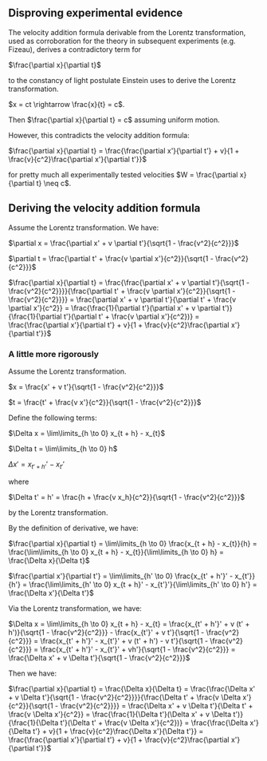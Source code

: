 ## Disproving experimental evidence

The velocity addition formula derivable from the Lorentz transformation, used as corroboration for the theory in subsequent experiments (e.g. Fizeau), derives a contradictory term for

$\frac{\partial x}{\partial t}$

to the constancy of light postulate Einstein uses to derive the Lorentz transformation.

$x = ct \rightarrow \frac{x}{t} = c$.

Then $\frac{\partial x}{\partial t} = c$ assuming uniform motion.

However, this contradicts the velocity addition formula:

$\frac{\partial x}{\partial t} = \frac{\frac{\partial x'}{\partial t'} + v}{1 + \frac{v}{c^2}\frac{\partial x'}{\partial t'}}$

for pretty much all experimentally tested velocities $W = \frac{\partial x}{\partial t} \neq c$.

## Deriving the velocity addition formula

Assume the Lorentz transformation. We have:

$\partial x = \frac{\partial x' + v \partial t'}{\sqrt{1 - \frac{v^2}{c^2}}}$

$\partial t = \frac{\partial t' + \frac{v \partial x'}{c^2}}{\sqrt{1 - \frac{v^2}{c^2}}}$

$\frac{\partial x}{\partial t} = \frac{\frac{\partial x' + v \partial t'}{\sqrt{1 - \frac{v^2}{c^2}}}}{\frac{\partial t' + \frac{v \partial x'}{c^2}}{\sqrt{1 - \frac{v^2}{c^2}}}} = \frac{\partial x' + v \partial t'}{\partial t' + \frac{v \partial x'}{c^2}} = \frac{\frac{1}{\partial t'}(\partial x' + v \partial t')}{\frac{1}{\partial t'}(\partial t' + \frac{v \partial x'}{c^2})} = \frac{\frac{\partial x'}{\partial t'} + v}{1 + \frac{v}{c^2}\frac{\partial x'}{\partial t'}}$

### A little more rigorously

Assume the Lorentz transformation.

$x = \frac{x' + v t'}{\sqrt{1 - \frac{v^2}{c^2}}}$

$t = \frac{t' + \frac{v x'}{c^2}}{\sqrt{1 - \frac{v^2}{c^2}}}$

Define the following terms:

$\Delta x = \lim\limits_{h \to 0} x_{t + h} - x_{t}$

$\Delta t = \lim\limits_{h \to 0} h$

$\Delta x' = x_{t' + h'}' - x_{t'}'$

where

$\Delta t' = h' = \frac{h + \frac{v x_h}{c^2}}{\sqrt{1 - \frac{v^2}{c^2}}}$

by the Lorentz transformation.

By the definition of derivative, we have:

$\frac{\partial x}{\partial t} = \lim\limits_{h \to 0} \frac{x_{t + h} - x_{t}}{h} = \frac{\lim\limits_{h \to 0} x_{t + h} - x_{t}}{\lim\limits_{h \to 0} h} = \frac{\Delta x}{\Delta t}$

$\frac{\partial x'}{\partial t'} = \lim\limits_{h' \to 0} \frac{x_{t' + h'}' - x_{t'}}{h'} = \frac{\lim\limits_{h' \to 0} x_{t + h}' - x_{t'}'}{\lim\limits_{h' \to 0} h'} =  \frac{\Delta x'}{\Delta t'}$

Via the Lorentz transformation, we have:

$\Delta x = \lim\limits_{h \to 0} x_{t + h} - x_{t} = \frac{x_{t' + h'}' + v (t' + h')}{\sqrt{1 - \frac{v^2}{c^2}}} - \frac{x_{t'}' + v t'}{\sqrt{1 - \frac{v^2}{c^2}}} = \frac{x_{t' + h'}' - x_{t'}' + v (t' + h') - v t'}{\sqrt{1 - \frac{v^2}{c^2}}} = \frac{x_{t' + h'}' - x_{t'}' + vh'}{\sqrt{1 - \frac{v^2}{c^2}}} = \frac{\Delta x' + v \Delta t'}{\sqrt{1 - \frac{v^2}{c^2}}}$

Then we have:

$\frac{\partial x}{\partial t} = \frac{\Delta x}{\Delta t} = \frac{\frac{\Delta x' + v \Delta t'}{\sqrt{1 - \frac{v^2}{c^2}}}}{\frac{\Delta t' + \frac{v \Delta x'}{c^2}}{\sqrt{1 - \frac{v^2}{c^2}}}} = \frac{\Delta x' + v \Delta t'}{\Delta t' + \frac{v \Delta x'}{c^2}} = \frac{\frac{1}{\Delta t'}(\Delta x' + v \Delta t')}{\frac{1}{\Delta t'}(\Delta t' + \frac{v \Delta x'}{c^2})} = \frac{\frac{\Delta x'}{\Delta t'} + v}{1 + \frac{v}{c^2}\frac{\Delta x'}{\Delta t'}} = \frac{\frac{\partial x'}{\partial t'} + v}{1 + \frac{v}{c^2}\frac{\partial x'}{\partial t'}}$

